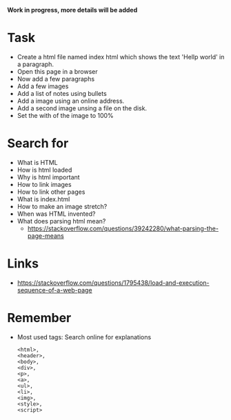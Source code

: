 **Work in progress, more details will be added**

# Task
- Create a html file named index html which shows the text 'Hellp world' in a paragraph.
- Open this page in a browser
- Now add a few paragraphs
- Add a few images
- Add a list of notes using bullets
- Add a image using an online address.
- Add a second image unsing a file on the disk.
- Set the with of the image to 100%

# Search for
- What is HTML
- How is html loaded
- Why is html important
- How to link images
- How to link other pages
- What is index.html
- How to make an image stretch?
- When was HTML invented?
- What does parsing html mean? 
    - https://stackoverflow.com/questions/39242280/what-parsing-the-page-means

# Links
- https://stackoverflow.com/questions/1795438/load-and-execution-sequence-of-a-web-page

# Remember
* Most used tags: Search online for explanations

      <html>, 
      <header>, 
      <body>, 
      <div>, 
      <p>, 
      <a>, 
      <ul>, 
      <li>, 
      <img>, 
      <style>, 
      <script>
    